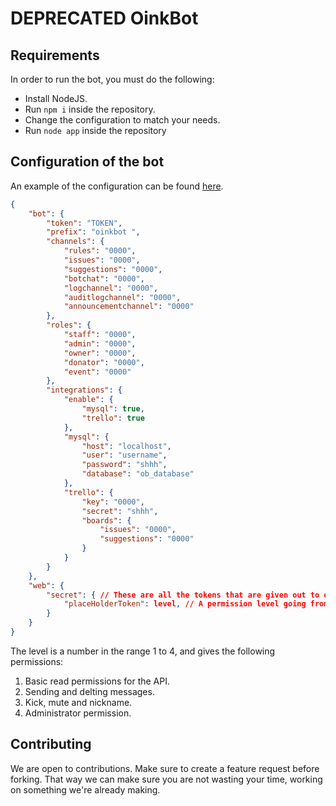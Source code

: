 # DEPRECATED OinkBot

## Requirements

In order to run the bot, you must do the following:

- Install NodeJS.
- Run `npm i` inside the repository.
- Change the configuration to match your needs.
- Run `node app` inside the repository

## Configuration of the bot

An example of the configuration can be found [here](./config.json.example).

```json
{
    "bot": {
        "token": "TOKEN",
        "prefix": "oinkbot ",
        "channels": {
            "rules": "0000",
            "issues": "0000",
            "suggestions": "0000",
            "botchat": "0000",
            "logchannel": "0000",
            "auditlogchannel": "0000",
            "announcementchannel": "0000"
        },
        "roles": {
            "staff": "0000",
            "admin": "0000",
            "owner": "0000",
            "donator": "0000",
            "event": "0000"
        },
        "integrations": {
            "enable": {
                "mysql": true,
                "trello": true
            },
            "mysql": {
                "host": "localhost",
                "user": "username",
                "password": "shhh",
                "database": "ob_database"
            },
            "trello": {
                "key": "0000",
                "secret": "shhh",
                "boards": {
                    "issues": "0000",
                    "suggestions": "0000"
                }
            }
        }
    },
    "web": {
        "secret": { // These are all the tokens that are given out to developers etc
            "placeHolderToken": level, // A permission level going from 1 - 4
        }
    }
}
```

The level is a number in the range 1 to 4, and gives the following permissions:

1. Basic read permissions for the API.
2. Sending and delting messages.
3. Kick, mute and nickname.
4. Administrator permission.

## Contributing

We are open to contributions.
Make sure to create a feature request before forking.
That way we can make sure you are not wasting your time, working on something we're already making.
